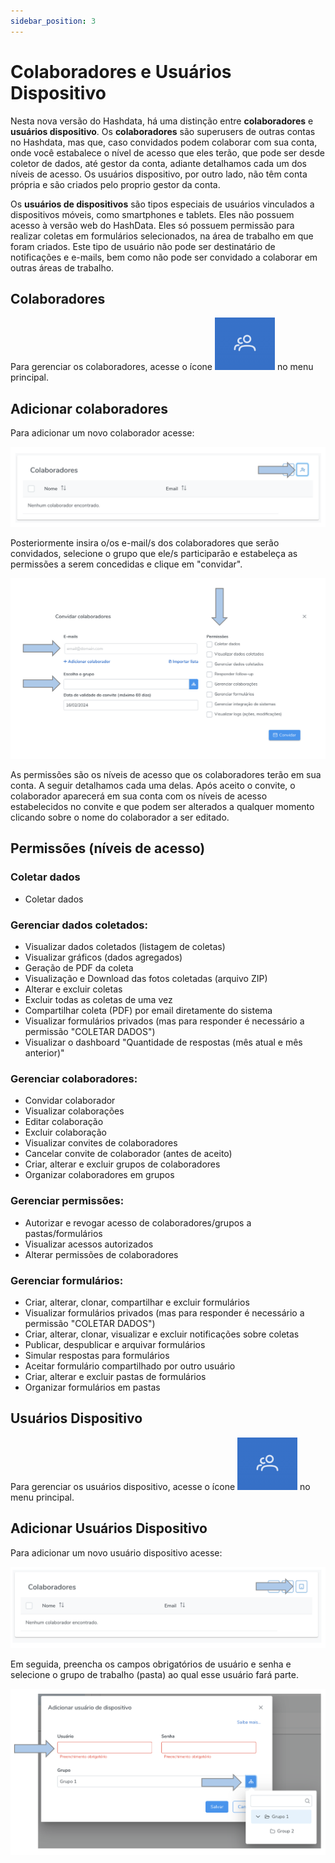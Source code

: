 ```yaml
---
sidebar_position: 3
---
```


# Colaboradores e Usuários Dispositivo

Nesta nova versão do Hashdata, há uma distinção entre **colaboradores** e **usuários dispositivo**. Os **colaboradores** são superusers de outras contas no Hashdata, mas que, caso convidados podem colaborar com sua conta, onde você estabalece o nível de acesso que eles terão, que pode ser desde coletor de dados, até gestor da conta, adiante detalhamos cada um dos níveis de acesso. Os usuários dispositivo, por outro lado, não têm conta própria e são criados pelo proprio gestor da conta. 

Os **usuários de dispositivos** são tipos especiais de usuários vinculados a dispositivos móveis, como smartphones e tablets. Eles não possuem acesso à versão web do HashData.
Eles só possuem permissão para realizar coletas em formulários selecionados, na área de trabalho em que foram criados. Este tipo de usuário não pode ser destinatário de notificações e e-mails, bem como não pode ser convidado a colaborar em outras áreas de trabalho.

## Colaboradores

Para gerenciar os colaboradores, acesse o ícone ![icon-collaborators](./images/icon-collaborators.png) no menu principal.

## Adicionar colaboradores

Para adicionar um novo colaborador acesse:

![collab](./images/collab.png)

Posteriormente insira o/os e-mail/s dos colaboradores que serão convidados, selecione o grupo que ele/s participarão e estabeleça as permissões a serem concedidas e clique em "convidar".

![invitation](./images/invite-collaborators.png)

As permissões são os níveis de acesso que os colaboradores terão em sua conta. A seguir detalhamos cada uma delas. Após aceito o convite, o colaborador aparecerá em sua conta com os níveis de acesso estabelecidos no convite e que podem ser alterados a qualquer momento clicando sobre o nome do colaborador a ser editado.

## Permissões (níveis de acesso)

### Coletar dados
- Coletar dados

### Gerenciar dados coletados:
  - Visualizar dados coletados (listagem de coletas)
  - Visualizar gráficos (dados agregados)
  - Geração de PDF da coleta
  - Visualização e Download das fotos coletadas (arquivo ZIP)
  - Alterar e excluir coletas
  - Excluir todas as coletas de uma vez
  - Compartilhar coleta (PDF) por email diretamente do sistema
  - Visualizar formulários privados (mas para responder é necessário a permissão "COLETAR DADOS")
  - Visualizar o dashboard "Quantidade de respostas (mês atual e mês anterior)"

### Gerenciar colaboradores:
  - Convidar colaborador
  - Visualizar colaborações
  - Editar colaboração
  - Excluir colaboração
  - Visualizar convites de colaboradores
  - Cancelar convite de colaborador (antes de aceito)
  - Criar, alterar e excluir grupos de colaboradores
  - Organizar colaboradores em grupos

### Gerenciar permissões:
  - Autorizar e revogar acesso de colaboradores/grupos a pastas/formulários
  - Visualizar acessos autorizados
  - Alterar permissões de colaboradores

### Gerenciar formulários:
  - Criar, alterar, clonar, compartilhar e excluir formulários
  - Visualizar formulários privados (mas para responder é necessário a permissão "COLETAR DADOS")
  - Criar, alterar, clonar, visualizar e excluir notificações sobre coletas
  - Publicar, despublicar e arquivar formulários
  - Simular respostas para formulários
  - Aceitar formulário compartilhado por outro usuário
  - Criar, alterar e excluir pastas de formulários
  - Organizar formulários em pastas

## Usuários Dispositivo

Para gerenciar os usuários dispositivo, acesse o ícone ![icon-collaborators](./images/icon-collaborators.png) no menu principal.

## Adicionar Usuários Dispositivo

Para adicionar um novo usuário dispositivo acesse:

![device-user](./images/d-user-1.png)

Em seguida, preencha os campos obrigatórios de usuário e senha e selecione o grupo de trabalho (pasta) ao qual esse usuário fará parte.

![device-user](./images/d-user-2.png)